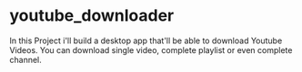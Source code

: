 # youtube_downloader
In this Project i'll build a desktop app that'll be able to download Youtube Videos. You can download single video, complete playlist or even complete channel.
